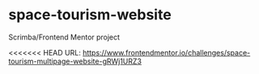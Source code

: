 # space-tourism-website
Scrimba/Frontend Mentor project

<<<<<<< HEAD
URL: https://www.frontendmentor.io/challenges/space-tourism-multipage-website-gRWj1URZ3
